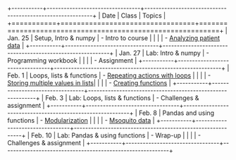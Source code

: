 
+-----------+---------------------------------+-----------------------------------------------------------+
| Date      | Class                           | Topics                                                     |
+===========+=================================+===========================================================+
| Jan. 25   | Setup, Intro & numpy            | - Intro to course                                         | 
|           |                                 | - [Analyzing patient data](http://goo.gl/m0Y6r4)          |
+-----------+---------------------------------+-----------------------------------------------------------+
| Jan. 27   | Lab: Intro & numpy              | - Programming workbook                                    |
|           |                                 | - Assignment                                              |
+-----------+---------------------------------+-----------------------------------------------------------+
| Feb. 1    | Loops, lists & functions        | - [Repeating actions with loops](http://goo.gl/1oAu1Z)    |
|           |                                 | - [Storing multiple values in lists](http://goo.gl/fV1L2F)|
|           |                                 | - [Creating functions](http://goo.gl/R4zvnl)              | 
+-----------+---------------------------------+-----------------------------------------------------------+
| Feb. 3    | Lab: Loops, lists & functions   | - Challenges & assignment                                 |
+-----------+---------------------------------+-----------------------------------------------------------+
| Feb. 8    | Pandas and using functions      | - [Modularization](http://goo.gl/CgzhPE)                  |
|           |                                 | - [Msoquito data](http://ucsdlib.github.io/win2016-python-gps/mosquito-data.zip)                   |
+-----------+---------------------------------+-----------------------------------------------------------+
| Feb. 10   | Lab: Pandas & using functions   | - Wrap-up                                                 |
|           |                                 | - Challenges & assignment                                 |
+-----------+---------------------------------+-----------------------------------------------------------+
